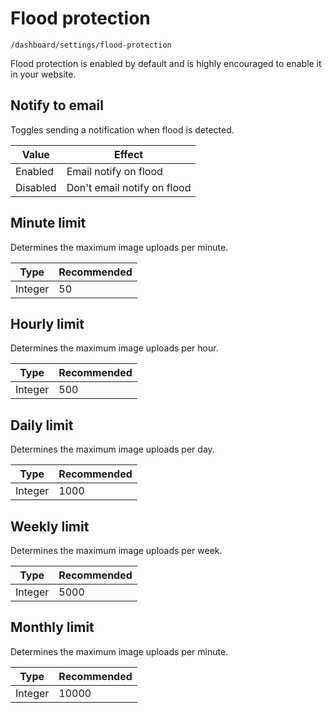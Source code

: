 # Flood protection

`/dashboard/settings/flood-protection`

Flood protection is enabled by default and is highly encouraged to enable it in your website.

## Notify to email

Toggles sending a notification when flood is detected.

| Value    | Effect                      |
| -------- | --------------------------- |
| Enabled  | Email notify on flood       |
| Disabled | Don't email notify on flood |

## Minute limit

Determines the maximum image uploads per minute.

| Type    | Recommended |
| ------- | ----------- |
| Integer | 50          |

## Hourly limit

Determines the maximum image uploads per hour.

| Type    | Recommended |
| ------- | ----------- |
| Integer | 500         |

## Daily limit

Determines the maximum image uploads per day.

| Type    | Recommended |
| ------- | ----------- |
| Integer | 1000        |

## Weekly limit

Determines the maximum image uploads per week.

| Type    | Recommended |
| ------- | ----------- |
| Integer | 5000        |

## Monthly limit

Determines the maximum image uploads per minute.

| Type    | Recommended |
| ------- | ----------- |
| Integer | 10000       |
